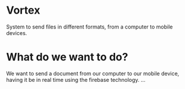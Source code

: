 # Vortex
System to send files in different formats, from a computer to mobile devices.

# What do we want to do?

We want to send a document from our computer to our mobile device, having it be in real time using the firebase technology.
...
